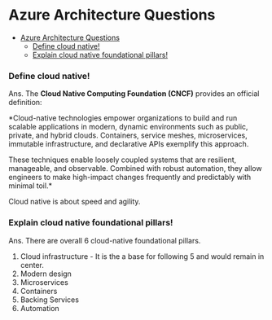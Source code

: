 # Azure Architecture Questions
- [Azure Architecture Questions](#azure-architecture-questions)
    - [Define cloud native!](#define-cloud-native)
    - [Explain cloud native foundational pillars!](#explain-cloud-native-foundational-pillars)


### Define cloud native!

Ans. The **Cloud Native Computing Foundation (CNCF)** provides an official definition:

*Cloud-native technologies empower organizations to build and run scalable applications in modern, dynamic environments such as public, private, and hybrid clouds. Containers, service meshes, microservices, immutable infrastructure, and declarative APIs exemplify this approach.

These techniques enable loosely coupled systems that are resilient, manageable, and observable. Combined with robust automation, they allow engineers to make high-impact changes frequently and predictably with minimal toil.*

Cloud native is about speed and agility.

### Explain cloud native foundational pillars!

Ans. There are overall 6 cloud-native foundational pillars.
1. Cloud infrastructure - It is the a base for following 5 and would remain in center.
2. Modern design
3. Microservices
4. Containers
5. Backing Services
6. Automation

